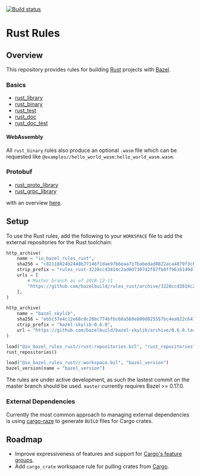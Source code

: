 [![Build status](https://badge.buildkite.com/76523cc666caab9ca91c2a08d9ac8f84af28cb25a92f387293.svg?branch=master)](https://buildkite.com/bazel/rustlang-rules-rust-postsubmit?branch=master)

# Rust Rules

## Overview

This repository provides rules for building [Rust][rust] projects with [Bazel](https://bazel.build/).

[rust]: http://www.rust-lang.org/

<!-- TODO: Render generated docs on the github pages site again, https://bazelbuild.github.io/rules_rust/ -->

### Basics
<div class="toc">
  <ul>
    <li><a href="docs/index.md#rust_library">rust_library</a></li>
    <li><a href="docs/index.md#rust_binary">rust_binary</a></li>
    <li><a href="docs/index.md#rust_test">rust_test</a></li>
    <!-- TODO: <li><a href="docs/index.md#rust_benchmark">rust_benchmark</a></li> -->
    <li><a href="docs/index.md#rust_doc">rust_doc</a></li>
    <li><a href="docs/index.md#rust_doc_test">rust_doc_test</a></li>
  </ul>
</div>

#### WebAssembly

All `rust_binary` rules also produce an optional `.wasm` file which can be requested like `@examples//hello_world_wasm:hello_world_wasm.wasm`.

### Protobuf
<div class="toc">
  <ul>
    <li><a href="proto/README.md#rust_proto_library">rust_proto_library</a></li>
    <li><a href="proto/README.md#rust_grpc_library">rust_grpc_library</a></li>
  </ul>
</div>

with an overview [here](proto/README.md).

<a name="setup"></a>
## Setup

To use the Rust rules, add the following to your `WORKSPACE` file to add the external repositories for the Rust toolchain:

```python
http_archive(
    name = "io_bazel_rules_rust",
    sha256 = "c82118824b2448b77146f1dae97b6eaa717babedad0822aca4879f3cbbf2b7b5",
    strip_prefix = "rules_rust-3228ccd3814c2ad0d7307d2f87fb8ff9616149d7",
    urls = [
        # Master branch as of 2018-12-11
        "https://github.com/bazelbuild/rules_rust/archive/3228ccd3814c2ad0d7307d2f87fb8ff9616149d7.tar.gz",
    ],
)

http_archive(
    name = "bazel_skylib",
    sha256 = "eb5c57e4c12e68c0c20bc774bfbc60a568e800d025557bc4ea022c6479acc867",
    strip_prefix = "bazel-skylib-0.6.0",
    url = "https://github.com/bazelbuild/bazel-skylib/archive/0.6.0.tar.gz",
)

load("@io_bazel_rules_rust//rust:repositories.bzl", "rust_repositories")
rust_repositories()

load("@io_bazel_rules_rust//:workspace.bzl", "bazel_version")
bazel_version(name = "bazel_version")
```
The rules are under active development, as such the lastest commit on the master branch should be used. `master` currently requires Bazel >= 0.17.0.

### External Dependencies

Currently the most common approach to managing external dependencies is using 
[cargo-raze](https://github.com/google/cargo-raze) to generate `BUILD` files for Cargo crates.  

<a name="roadmap"></a>
## Roadmap

* Improve expressiveness of features and support for [Cargo's feature groups](http://doc.crates.io/manifest.html#the-[features]-section).
* Add `cargo_crate` workspace rule for pulling crates from [Cargo](https://crates.io/).
